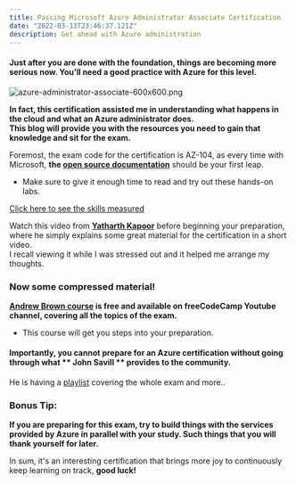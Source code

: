 ```yaml
---
title: Passing Microsoft Azure Administrator Associate Certification
date: "2022-03-13T23:46:37.121Z"
description: Get ahead with Azure administration
---
```



#### Just after you are done with the foundation, things are becoming more serious now. You'll need a good practice with Azure for this level.
![azure-administrator-associate-600x600.png](https://cdn.hashnode.com/res/hashnode/image/upload/v1647184133907/9qM-u0VO6.png)

**In fact, this certification assisted me in understanding what happens in the cloud and what an Azure administrator does. <br> This blog will provide you with the resources you need to gain that knowledge and sit for the exam.**

Foremost, the exam code for the certification is AZ-104, as every time with Microsoft, **the [open source documentation](https://docs.microsoft.com/en-us/learn/certifications/exams/az-104)** should be your first leap.

- Make sure to give it enough time to read and try out these hands-on labs. 


 [Click here to see the skills measured](https://query.prod.cms.rt.microsoft.com/cms/api/am/binary/RE4pCWy)


Watch this video from **[Yatharth Kapoor](https://www.youtube.com/watch?v=2nxEF1XswIo&t=427s)** before beginning your preparation, where he simply explains some great material for the certification in a short video. <br> I recall viewing it while I was stressed out and it helped me arrange my thoughts.




### Now some compressed material!
**[Andrew Brown course](https://www.youtube.com/watch?v=10PbGbTUSAg&t=426s) is free and available on freeCodeCamp Youtube channel, covering all the topics of the exam.**

- This course will get you steps into your preparation.


#### Importantly, you cannot prepare for an Azure certification without going through what ** John Savill ** provides to the community.
He is having a [playlist](https://www.youtube.com/watch?v=VOod_VNgdJk&list=PLlVtbbG169nGlGPWs9xaLKT1KfwqREHbs) covering the whole exam and more..


### Bonus Tip:
**If you are preparing for this exam, try to build things with the services provided by Azure in parallel with your study.
Such things that you will thank yourself for later.**

 In sum, it's an interesting certification that brings more joy to continuously keep learning on track, **good luck!**
